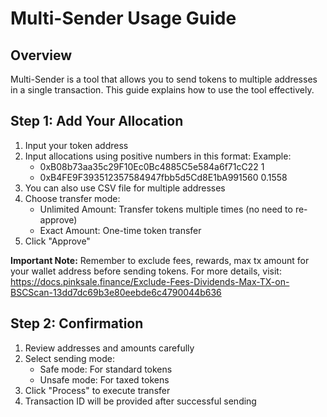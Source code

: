 # Multi-Sender Usage Guide

## Overview
Multi-Sender is a tool that allows you to send tokens to multiple addresses in a single transaction. This guide explains how to use the tool effectively.

## Step 1: Add Your Allocation

1. Input your token address
2. Input allocations using positive numbers in this format:
   Example: 
   - 0xB08b73aa35c29F10Ec0Bc4885C5e584a6f71cC22 1 
   - 0xB4FE9F393512357584947fbb5d5Cd8E1bA991560 0.1558
3. You can also use CSV file for multiple addresses
4. Choose transfer mode:
   - Unlimited Amount: Transfer tokens multiple times (no need to re-approve)
   - Exact Amount: One-time token transfer
5. Click "Approve"

**Important Note:** Remember to exclude fees, rewards, max tx amount for your wallet address before sending tokens.
For more details, visit: https://docs.pinksale.finance/Exclude-Fees-Dividends-Max-TX-on-BSCScan-13dd7dc69b3e80eebde6c4790044b636

## Step 2: Confirmation

1. Review addresses and amounts carefully
2. Select sending mode:
   - Safe mode: For standard tokens
   - Unsafe mode: For taxed tokens
3. Click "Process" to execute transfer
4. Transaction ID will be provided after successful sending